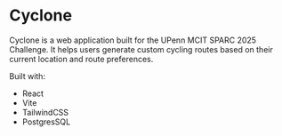 <h1>Cyclone</h1>
Cyclone is a web application built for the UPenn MCIT SPARC 2025 Challenge. It helps users generate custom cycling routes based on their current location and route preferences. 

Built with:
- React
- Vite
- TailwindCSS
- PostgresSQL
